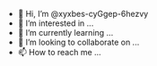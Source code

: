 - 👋 Hi, I’m @xyxbes-cyGgep-6hezvy
- 👀 I’m interested in ...
- 🌱 I’m currently learning ...
- 💞️ I’m looking to collaborate on ...
- 📫 How to reach me ...

<!---
xyxbes-cyGgep-6hezvy/xyxbes-cyGgep-6hezvy is a ✨ special ✨ repository because its `README.md` (this file) appears on your GitHub profile.
You can click the Preview link to take a look at your changes.
--->
